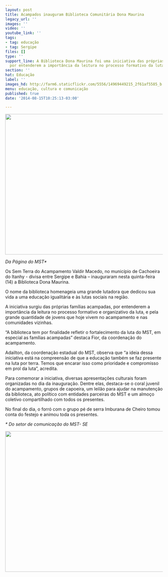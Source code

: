 ```yaml
---
layout: post
title: Acampados inauguram Biblioteca Comunitária Dona Maurina
legacy_url: ''
images: ''
video: ''
youtube_link: ''
tags:
- tag: educação
- tag: Sergipe
files: []
type: ''
support_line: A Biblioteca Dona Maurina foi uma iniciativa das próprias famílias acampadas,
  por entenderem a importância da leitura no processo formativo da luta.
section: ''
hat: Educação
label: ''
images_hd: http://farm6.staticflickr.com/5556/14969449215_2f61af5585_b.jpg
menu: educação, cultura e comunicação
published: true
date: '2014-08-15T10:25:13-03:00'

---
```

<p><span contenteditable="false" tabindex="-1"><img alt="" data-widget="image" height="450" src="http://farm4.staticflickr.com/3869/14782906967_15e09539f9_b.jpg" width="600" /></span></p>

<p><em>Da P&aacute;gina do MST*</em></p>

<p>Os Sem Terra do Acampamento Valdir Macedo, no munic&iacute;pio de Cachoeira do Itanhy - divisa entre Sergipe e Bahia &ndash; inauguraram nesta quinta-feira (14) a Biblioteca Dona Maurina.</p>

<p>O nome da biblioteca homenageia uma grande lutadora que dedicou sua vida a uma educa&ccedil;&atilde;o igualit&aacute;ria e &agrave;s lutas sociais na regi&atilde;o.</p>

<p>A iniciativa surgiu das pr&oacute;prias fam&iacute;lias acampadas, por entenderem a import&acirc;ncia da leitura no processo formativo e organizativo da luta, e pela grande quantidade de jovens que hoje vivem no acampamento e nas comunidades vizinhas.</p>

<p>&ldquo;A biblioteca tem por finalidade refletir o fortalecimento da luta do MST, em especial as fam&iacute;lias acampadas&rdquo; destaca Fior, da coordena&ccedil;&atilde;o do acampamento.</p>

<p>Adailton, da coordena&ccedil;&atilde;o estadual do MST, observa que &ldquo;a ideia dessa iniciativa est&aacute; na compreens&atilde;o de que a educa&ccedil;&atilde;o tamb&eacute;m se faz presente na luta por terra. Temos que encarar isso como prioridade e compromisso em prol da luta&rdquo;, acredita.</p>

<p>Para comemorar a iniciativa, diversas apresenta&ccedil;&otilde;es culturais foram organizadas no dia da inaugura&ccedil;&atilde;o. Dentre elas, destaca-se o coral juvenil do acampamento, grupos de capoeira, um leil&atilde;o para ajudar na manuten&ccedil;&atilde;o da biblioteca, ato pol&iacute;tico com entidades parceiras do MST e um almo&ccedil;o coletivo compartilhado com todos os presentes.&nbsp;</p>

<p>No final do dia, o forr&oacute; com o grupo p&eacute; de serra Imburana de Cheiro tomou conta do festejo e animou toda os presentes.</p>

<p><em>* Do setor de comunica&ccedil;&atilde;o do MST- SE</em></p>

<p><em><span contenteditable="false" tabindex="-1"><img alt="" data-widget="image" height="450" src="http://farm4.staticflickr.com/3910/14966364331_3bb8031e95_b.jpg" width="600" /></span></em></p>
